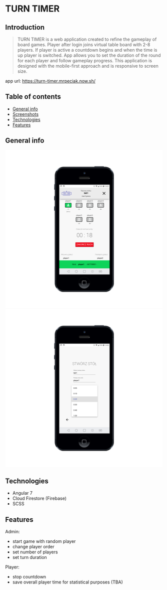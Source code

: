 # TURN TIMER

## Introduction 

> TURN TIMER is a web application created to refine the gameplay of board games. Player after login joins virtual table board with 2-8 players. If player is active a countdown begins and when the time is up player is switched.
App allows you to set the duration of the round for each player and follow gameplay progress. This application is designed with the mobile-first approach and is responsive to screen size.

app url: https://turn-timer.mrpeciak.now.sh/

## Table of contents
* [General info](#general-info)
* [Screenshots](#screenshots)
* [Technologies](#technologies)
* [Features](#features)

## General info
![mockup TURN TIMER](/mockup/scr1.png)
![mockup TURN TIMER](/mockup/scr2.png)

## Technologies
* Angular 7
* Cloud Firestore (Firebase)
* SCSS

## Features
Admin:
* start game with random player
* change player order
* set number of players
* set turn duration

Player:
* stop countdown
* save overall player time for statistical purposes (TBA)
